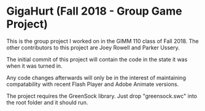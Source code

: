 # GigaHurt (Fall 2018 - Group Game Project)

This is the group project I worked on in the GIMM 110 class of Fall 2018.
The other contributors to this project are Joey Rowell and Parker Ussery.

The initial commit of this project will contain the code in the state it was when it was turned in.

Any code changes afterwards will only be in the interest of maintaining compatability with recent
Flash Player and Adobe Animate versions.

The project requires the GreenSock library. Just drop "greensock.swc" into the root folder and it should run.
